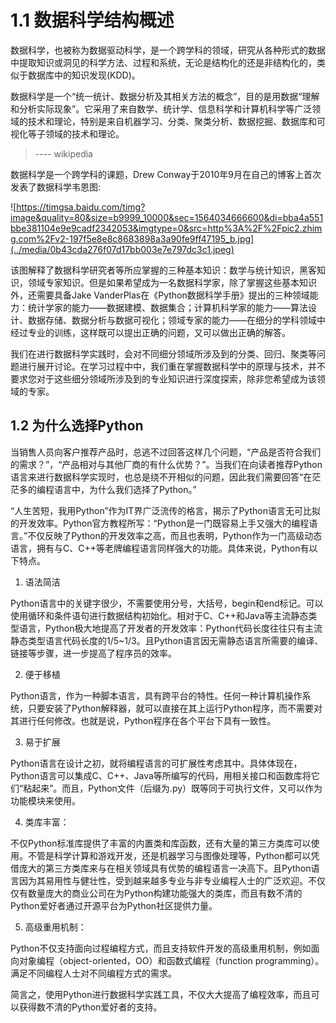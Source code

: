# 1.1 数据科学结构概述

数据科学，也被称为数据驱动科学，是一个跨学科的领域，研究从各种形式的数据中提取知识或洞见的科学方法、过程和系统，无论是结构化的还是非结构化的，类似于数据库中的知识发现(KDD)。

数据科学是一个“统一统计、数据分析及其相关方法的概念”，目的是用数据“理解和分析实际现象”。它采用了来自数学、统计学、信息科学和计算机科学等广泛领域的技术和理论，特别是来自机器学习、分类、聚类分析、数据挖掘、数据库和可视化等子领域的技术和理论。

>   \---- wikipedia

数据科学是一个跨学科的课题，Drew
Conway于2010年9月在自己的博客上首次发表了数据科学韦恩图:

![https://timgsa.baidu.com/timg?image&quality=80&size=b9999_10000&sec=1564034666600&di=bba4a551bbe381104e9e9cadf2342053&imgtype=0&src=http%3A%2F%2Fpic2.zhimg.com%2Fv2-197f5e8e8c8683898a3a90fe9ff47195_b.jpg](../media/0b43cda276f07d17bb003e7e797dc3c1.jpeg)

该图解释了数据科学研究者等所应掌握的三种基本知识：数学与统计知识，黑客知识，领域专家知识。但是如果希望成为一名数据科学家，除了掌握这些基本知识外，还需要具备Jake
VanderPlas在《Python数据科学手册》提出的三种领域能力：统计学家的能力——数据建模、数据集合；计算机科学家的能力——算法设计、数据存储、数据分析与数据可视化；领域专家的能力——在细分的学科领域中经过专业的训练，这样既可以提出正确的问题，又可以做出正确的解答。

我们在进行数据科学实践时，会对不同细分领域所涉及到的分类、回归、聚类等问题进行展开讨论。在学习过程中中，我们重在掌握数据科学中的原理与技术，并不要求您对于这些细分领域所涉及到的专业知识进行深度探索，除非您希望成为该领域的专家。

## 1.2 为什么选择Python

当销售人员向客户推荐产品时，总逃不过回答这样几个问题，“产品是否符合我们的需求？”，“产品相对与其他厂商的有什么优势？”。当我们在向读者推荐Python语言来进行数据科学实现时，也总是绕不开相似的问题，因此我们需要回答“在茫茫多的编程语言中，为什么我们选择了Python。”

“人生苦短，我用Python”作为IT界广泛流传的格言，揭示了Python语言无可比拟的开发效率。Python官方教程所写：“Python是一门既容易上手又强大的编程语言。”不仅反映了Python的开发效率之高，而且也表明，Python作为一门高级动态语言，拥有与C、C++等老牌编程语言同样强大的功能。具体来说，Python有以下特点。

1.  语法简洁

Python语言中的关键字很少，不需要使用分号，大括号，begin和end标记。可以使用循环和条件语句进行数据结构初始化。相对于C、C++和Java等主流静态类型语言，Python极大地提高了开发者的开发效率：Python代码长度往往只有主流静态类型语言代码长度的1/5\~1/3。且Python语言因无需静态语言所需要的编译、链接等步骤，进一步提高了程序员的效率。

2.  便于移植

Python语言，作为一种脚本语言，具有跨平台的特性。任何一种计算机操作系统，只要安装了Python解释器，就可以直接在其上运行Python程序，而不需要对其进行任何修改。也就是说，Python程序在各个平台下具有一致性。

3.  易于扩展

Python语言在设计之初，就将编程语言的可扩展性考虑其中。具体体现在，Python语言可以集成C、C++、Java等所编写的代码，用相关接口和函数库将它们“粘起来”。而且，Python文件（后缀为.py）既等同于可执行文件，又可以作为功能模块来使用。

4.  类库丰富：

不仅Python标准库提供了丰富的内置类和库函数，还有大量的第三方类库可以使用。不管是科学计算和游戏开发，还是机器学习与图像处理等，Python都可以凭借庞大的第三方类库来与在相关领域具有优势的编程语言一决高下。且Python语言因为其易用性与健壮性，受到越来越多专业与非专业编程人士的广泛欢迎。不仅仅有数量庞大的商业公司在为Python构建功能强大的类库，而且有数不清的Python爱好者通过开源平台为Python社区提供力量。

5.  高级重用机制：

Python不仅支持面向过程编程方式，而且支持软件开发的高级重用机制，例如面向对象编程（object-oriented，OO）和函数式编程（function
programming）。满足不同编程人士对不同编程方式的需求。

简言之，使用Python进行数据科学实践工具，不仅大大提高了编程效率，而且可以获得数不清的Python爱好者的支持。
